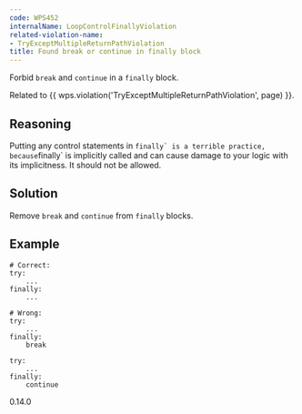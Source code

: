 ```yaml
---
code: WPS452
internalName: LoopControlFinallyViolation
related-violation-name:
- TryExceptMultipleReturnPathViolation
title: Found break or continue in finally block
---
```


Forbid `break` and `continue` in a `finally` block.

Related to {{ wps.violation('TryExceptMultipleReturnPathViolation', page) }}.

## Reasoning
Putting any control statements in ``finally` is a terrible practice,
because``finally\` is implicitly called and can cause damage to your
logic with its implicitness. It should not be allowed.

## Solution
Remove `break` and `continue` from `finally` blocks.

## Example

    # Correct:
    try:
        ...
    finally:
        ...
    
    # Wrong:
    try:
        ...
    finally:
        break
    
    try:
        ...
    finally:
        continue

<div class="versionadded">

0.14.0

</div>